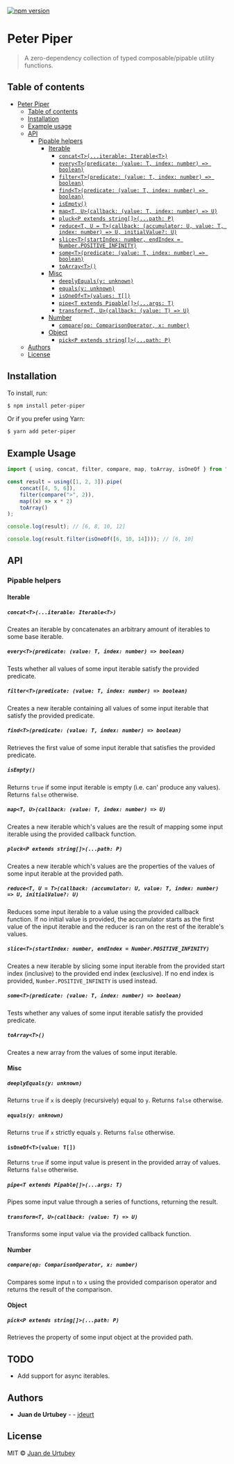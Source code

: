 [![npm version](https://badge.fury.io/js/peter-piper.svg)](https://badge.fury.io/js/peter-piper)

# Peter Piper

> A zero-dependency collection of typed composable/pipable utility functions.

## Table of contents

-   [Peter Piper](#peter-piper)
    -   [Table of contents](#table-of-contents)
    -   [Installation](#installation)
    -   [Example usage](#example-usage)
    -   [API](#api)
        -   [Pipable helpers](#pipable-helpers)
            -   [Iterable](#iterable)
                -   [`concat<T>(...iterable: Iterable<T>)`](#conctiterablet-iterablet)
                -   [`every<T>(predicate: (value: T, index: number) => boolean)`](#everytpredicate-value-t-index-number--boolean)
                -   [`filter<T>(predicate: (value: T, index: number) => boolean)`](#filtertpredicate-value-t-index-number--boolean)
                -   [`find<T>(predicate: (value: T, index: number) => boolean)`](#findtpredicate-value-t-index-number--boolean)
                -   [`isEmpty()`](#isempty)
                -   [`map<T, U>(callback: (value: T, index: number) => U)`](#maptu-callback-value-t-index-number--u)
                -   [`pluck<P extends string[]>(...path: P)`](#pluckp-extends-stringpath-p)
                -   [`reduce<T, U = T>(callback: (accumulator: U, value: T, index: number) => U, initialValue?: U)`](#reducetu--t-callback-accumulator-u-value-t-index-number--u-initialvalue-u)
                -   [`slice<T>(startIndex: number, endIndex = Number.POSITIVE_INFINITY)`](#slicetstartindex-number-endindex--numberpositiveinfinity)
                -   [`some<T>(predicate: (value: T, index: number) => boolean)`](#sometpredicate-value-t-index-number--boolean)
                -   [`toArray<T>()`](#toarrayt)
            -   [Misc](#misc)
                -   [`deeplyEquals(y: unknown)`](#deeplyequalsy-unknown)
                -   [`equals(y: unknown)`](#equalsy-unknown)
                -   [`isOneOf<T>(values: T[])`](#isonofvalues-t)
                -   [`pipe<T extends Pipable[]>(...args: T)`](#pipet-extends-pipableargs-t)
                -   [`transform<T, U>(callback: (value: T) => U)`](#transformtu-callback-value-t--u)
            -   [Number](#number)
                -   [`compare(op: ComparisonOperator, x: number)`](#compareop-comparisonoperator-x-number)
            -   [Object](#object)
                -   [`pick<P extends string[]>(...path: P)`](#pickp-extends-stringpath-p)
    -   [Authors](#authors)
    -   [License](#license)

## Installation

To install, run:

```sh
$ npm install peter-piper
```

Or if you prefer using Yarn:

```sh
$ yarn add peter-piper
```

## Example Usage

```js
import { using, concat, filter, compare, map, toArray, isOneOf } from "peter-piper";

const result = using([1, 2, 3]).pipe(
    concat([4, 5, 6]),
    filter(compare(">", 2)),
    map((x) => x * 2)
    toArray()
);

console.log(result); // [6, 8, 10, 12]

console.log(result.filter(isOneOf([6, 10, 14]))); // [6, 10]
```

## API

### Pipable helpers

#### Iterable

##### `concat<T>(...iterable: Iterable<T>)`

Creates an iterable by concatenates an arbitrary amount of iterables to some base iterable.

##### `every<T>(predicate: (value: T, index: number) => boolean)`

Tests whether all values of some input iterable satisfy the provided predicate.

##### `filter<T>(predicate: (value: T, index: number) => boolean)`

Creates a new iterable containing all values of some input iterable that satisfy the provided predicate.

##### `find<T>(predicate: (value: T, index: number) => boolean)`

Retrieves the first value of some input iterable that satisfies the provided predicate.

##### `isEmpty()`

Returns `true` if some input iterable is empty (i.e. can' produce any values). Returns `false` otherwise.

##### `map<T, U>(callback: (value: T, index: number) => U)`

Creates a new iterable which's values are the result of mapping some input iterable using the provided callback function.

##### `pluck<P extends string[]>(...path: P)`

Creates a new iterable which's values are the properties of the values of some input iterable at the provided path.

##### `reduce<T, U = T>(callback: (accumulator: U, value: T, index: number) => U, initialValue?: U)`

Reduces some input iterable to a value using the provided callback function.
If no initial value is provided, the accumulator starts as the first value of the input iterable and the reducer is ran on the rest of the iterable's values.

##### `slice<T>(startIndex: number, endIndex = Number.POSITIVE_INFINITY)`

Creates a new iterable by slicing some input iterable from the provided start index (inclusive) to the provided end index (exclusive).
If no end index is provided, `Number.POSITIVE_INFINITY` is used instead.

##### `some<T>(predicate: (value: T, index: number) => boolean)`

Tests whether any values of some input iterable satisfy the provided predicate.

##### `toArray<T>()`

Creates a new array from the values of some input iterable.

#### Misc

##### `deeplyEquals(y: unknown)`

Returns `true` if `x` is deeply (recursively) equal to `y`. Returns `false` otherwise.

##### `equals(y: unknown)`

Returns `true` if `x` strictly equals `y`. Returns `false` otherwise.

#### `isOneOf<T>(value: T[])`

Returns `true` if some input value is present in the provided array of values. Returns `false` otherwise.

##### `pipe<T extends Pipable[]>(...args: T)`

Pipes some input value through a series of functions, returning the result.

##### `transform<T, U>(callback: (value: T) => U)`

Transforms some input value via the provided callback function.

#### Number

##### `compare(op: ComparisonOperator, x: number)`

Compares some input `n` to `x` using the provided comparison operator and returns the result of the comparison.

#### Object

##### `pick<P extends string[]>(...path: P)`

Retrieves the property of some input object at the provided path.

## TODO

-   Add support for async iterables.

## Authors

-   **Juan de Urtubey** - - [jdeurt](https://github.com/jdeurt)

## License

MIT © [Juan de Urtubey](https://github.com/jdeurt)
